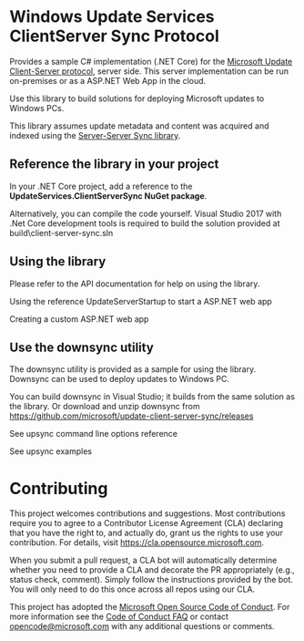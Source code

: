 # Windows Update Services ClientServer Sync Protocol

Provides a sample C# implementation (.NET Core) for the [Microsoft Update Client-Server protocol](https://docs.microsoft.com/en-us/openspecs/windows_protocols/ms-wusp/b8a2ad1d-11c4-4b64-a2cc-12771fcb079b), server side. This server implementation can be run on-premises or as a ASP.NET Web App in the cloud.

Use this library to build solutions for deploying Microsoft updates to Windows PCs.

This library assumes update metadata and content was acquired and indexed using the [Server-Server Sync library](https://github.com/microsoft/update-server-server-sync).

## Reference the library in your project
In your .NET Core project, add a reference to the **UpdateServices.ClientServerSync NuGet package**.

Alternatively, you can compile the code yourself. Visual Studio 2017 with .Net Core development tools is required to build the solution provided at build\client-server-sync.sln

## Using the library
Please refer to the API documentation for help on using the library.

Using the reference UpdateServerStartup to start a ASP.NET web app

Creating a custom ASP.NET web app

## Use the downsync utility
The downsync utility is provided as a sample for using the library. Downsync can be used to deploy updates to Windows PC.

You can build downsync in Visual Studio; it builds from the same solution as the library. Or download and unzip downsync from https://github.com/microsoft/update-client-server-sync/releases

See upsync command line options reference

See upsync examples

# Contributing

This project welcomes contributions and suggestions.  Most contributions require you to agree to a
Contributor License Agreement (CLA) declaring that you have the right to, and actually do, grant us
the rights to use your contribution. For details, visit https://cla.opensource.microsoft.com.

When you submit a pull request, a CLA bot will automatically determine whether you need to provide
a CLA and decorate the PR appropriately (e.g., status check, comment). Simply follow the instructions
provided by the bot. You will only need to do this once across all repos using our CLA.

This project has adopted the [Microsoft Open Source Code of Conduct](https://opensource.microsoft.com/codeofconduct/).
For more information see the [Code of Conduct FAQ](https://opensource.microsoft.com/codeofconduct/faq/) or
contact [opencode@microsoft.com](mailto:opencode@microsoft.com) with any additional questions or comments.
